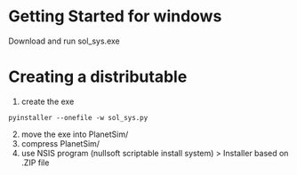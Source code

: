 # Getting Started for windows

Download and run sol_sys.exe

# Creating a distributable

1. create the exe
```
pyinstaller --onefile -w sol_sys.py
```
2. move the exe into PlanetSim/
3. compress PlanetSim/
4. use NSIS program (nullsoft scriptable install system) > Installer based on .ZIP file



